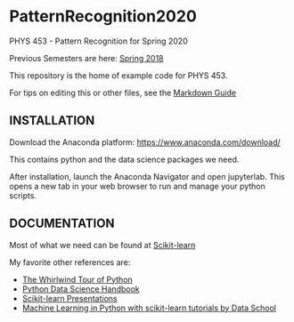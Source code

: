 # PatternRecognition2020
PHYS 453 - Pattern Recognition for Spring 2020

Previous Semesters are here:
[Spring 2018](https://github.com/mdaugherity/PatternRecognition2018/)

This repository is the home of example code for PHYS 453.

For tips on editing this or other files, see the [Markdown Guide](https://guides.github.com/features/mastering-markdown/)

## INSTALLATION

Download the Anaconda platform:
https://www.anaconda.com/download/

This contains python and the data science packages we need. 

After installation, launch the Anaconda Navigator and open jupyterlab.  This opens a new tab in your web browser to run and manage your python scripts.

## DOCUMENTATION
Most of what we need can be found at [Scikit-learn](http://scikit-learn.org/stable/index.html)

My favorite other references are:
* [The Whirlwind Tour of Python](http://nbviewer.jupyter.org/github/jakevdp/WhirlwindTourOfPython/blob/master/Index.ipynb)
* [Python Data Science Handbook](http://nbviewer.jupyter.org/github/jakevdp/PythonDataScienceHandbook/blob/master/notebooks/Index.ipynb) 
* [Scikit-learn Presentations](http://scikit-learn.org/stable/presentations.html)
* [Machine Learning in Python with scikit-learn tutorials by Data School](https://www.youtube.com/playlist?list=PL5-da3qGB5ICeMbQuqbbCOQWcS6OYBr5A)

